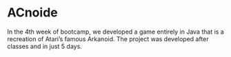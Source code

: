 # ACnoide

In the 4th week of bootcamp, we developed a game entirely in Java that is a recreation of Atari’s famous Arkanoid. The project was developed after classes and in just 5 days.